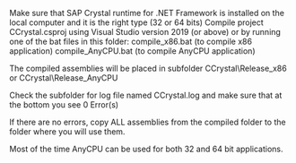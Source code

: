 Make sure that SAP Crystal runtime for .NET Framework is installed on the local computer and it is the right type (32 or 64 bits)
Compile project CCrystal.csproj using Visual Studio version 2019 (or above) or by running one of the bat files in this folder:
compile_x86.bat     (to compile x86 application)
compile_AnyCPU.bat  (to compile AnyCPU application)

The compiled assemblies will be placed in subfolder CCrystal\Release_x86 or CCrystal\Release_AnyCPU

Check the subfolder for log file named CCrystal.log and make sure that at the bottom you see
    0 Error(s)

If there are no errors, copy ALL assemblies from the compiled folder to the folder where you will use them. 

Most of the time AnyCPU can be used for both 32 and 64 bit applications.